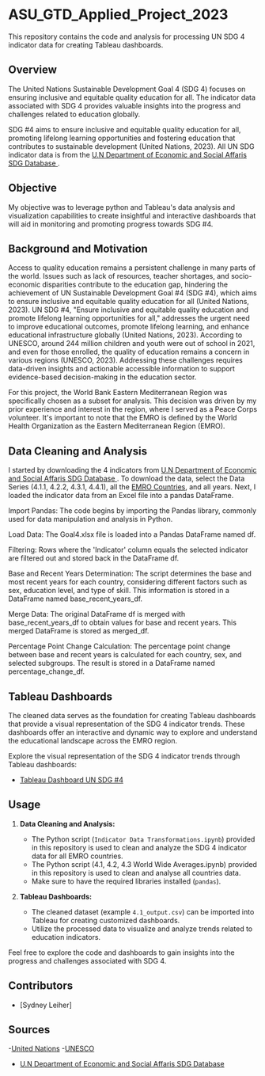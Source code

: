 # ASU_GTD_Applied_Project_2023

This repository contains the code and analysis for processing UN SDG 4 indicator data for creating Tableau dashboards.

## Overview

The United Nations Sustainable Development Goal 4 (SDG 4) focuses on ensuring inclusive and equitable quality education for all. The indicator data associated with SDG 4 provides valuable insights into the progress and challenges related to education globally.

SDG #4 aims to ensure inclusive and equitable quality education for all, promoting lifelong learning opportunities and fostering education that contributes to sustainable development (United Nations, 2023). 
All UN SDG indicator data is from the [U.N Department of Economic and Social Affaris SDG Database ](https://unstats.un.org/sdgs/dataportal/database).

## Objective

My objective was to leverage python and Tableau's data analysis and visualization capabilities to create insightful and interactive dashboards that will aid in monitoring and promoting progress towards SDG #4.

## Background and Motivation

Access to quality education remains a persistent challenge in many parts of the world. Issues such as lack of resources, teacher shortages, and socio-economic disparities contribute to the education gap, hindering the achievement of UN Sustainable Development Goal #4 (SDG #4), which aims to ensure inclusive and equitable quality education for all (United Nations, 2023). UN SDG #4, "Ensure inclusive and equitable quality education and promote lifelong learning opportunities for all," addresses the urgent need to improve educational outcomes, promote lifelong learning, and enhance educational infrastructure globally (United Nations, 2023). According to UNESCO, around 244 million children and youth were out of school in 2021, and even for those enrolled, the quality of education remains a concern in various regions (UNESCO, 2023). Addressing these challenges requires data-driven insights and actionable accessible information to support evidence-based decision-making in the education sector.

For this project, the World Bank Eastern Mediterranean Region was specifically chosen as a subset for analysis. This decision was driven by my prior experience and interest in the region, where I served as a Peace Corps volunteer. It's important to note that the EMRO is defined by the World Health Organization as the Eastern Mediterranean Region (EMRO). 

## Data Cleaning and Analysis

I started by downloading the 4 indicators from [U.N Department of Economic and Social Affaris SDG Database ](https://unstats.un.org/sdgs/dataportal/database) . To download the data, select the Data Series (4.1.1, 4.2.2, 4.3.1, 4.4.1), all the [EMRO Countries](https://www.emro.who.int/countries.html), and all years. Next, I loaded the indicator data from an Excel file into a pandas DataFrame.

Import Pandas: The code begins by importing the Pandas library, commonly used for data manipulation and analysis in Python.

Load Data: The Goal4.xlsx file is loaded into a Pandas DataFrame named df.

Filtering: Rows where the 'Indicator' column equals the selected indicator are filtered out and stored back in the DataFrame df.

Base and Recent Years Determination: The script determines the base and most recent years for each country, considering different factors such as sex, education level, and type of skill. This information is stored in a DataFrame named base_recent_years_df.

Merge Data: The original DataFrame df is merged with base_recent_years_df to obtain values for base and recent years. This merged DataFrame is stored as merged_df.

Percentage Point Change Calculation: The percentage point change between base and recent years is calculated for each country, sex, and selected subgroups. The result is stored in a DataFrame named percentage_change_df.

## Tableau Dashboards

The cleaned data serves as the foundation for creating Tableau dashboards that provide a visual representation of the SDG 4 indicator trends. These dashboards offer an interactive and dynamic way to explore and understand the educational landscape across the EMRO region.

Explore the visual representation of the SDG 4 indicator trends through Tableau dashboards:
- [Tableau Dashboard UN SDG #4](https://public.tableau.com/views/ASUGTDFinalProject-UNSDG4/Coverpage?:language=en-US&publish=yes&:sid=&:display_count=n&:origin=viz_share_link)

## Usage

1. **Data Cleaning and Analysis:**
   - The Python script (`Indicator Data Transformations.ipynb`) provided in this repository is used to clean and analyze the SDG 4 indicator data for all EMRO countries.
   - The Python script (4.1, 4.2, 4.3 World Wide Averages.ipynb) provided in this repository is used to clean and analyse all countries data.
   - Make sure to have the required libraries installed (`pandas`).

2. **Tableau Dashboards:**
   - The cleaned dataset (example `4.1_output.csv`) can be imported into Tableau for creating customized dashboards.
   - Utilize the processed data to visualize and analyze trends related to education indicators.

Feel free to explore the code and dashboards to gain insights into the progress and challenges associated with SDG 4.

## Contributors

- [Sydney Leiher]

## Sources
-[United Nations](https://sdgs.un.org/goals)
-[UNESCO](https://en.unesco.org/sustainabledevelopmentgoals)
- [U.N Department of Economic and Social Affaris SDG Database ](https://unstats.un.org/sdgs/dataportal/database)
